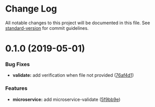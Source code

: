 # Change Log

All notable changes to this project will be documented in this file. See [standard-version](https://github.com/conventional-changelog/standard-version) for commit guidelines.

# 0.1.0 (2019-05-01)

### Bug Fixes

- **validate:** add verification when file not provided ([76af4d1](https://github.com/Arinono/microservice-validate/commit/76af4d1))

### Features

- **microservice:** add microservice-validate ([5f9bb9e](https://github.com/Arinono/microservice-validate/commit/5f9bb9e))
